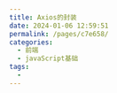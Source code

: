 ```yaml
---
title: Axios的封装
date: 2024-01-06 12:59:51
permalink: /pages/c7e658/
categories:
  - 前端
  - javaScript基础
tags:
  - 
---
```

